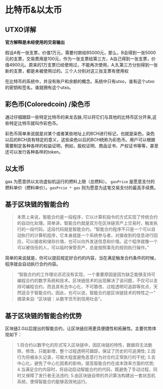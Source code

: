 # 比特币&以太币

## UTXO详解

**官方解释是未经使用的交易输出**

假设A有一张支票，价值1万元，需要付款给B5000元，那么，B会得到一张5000元的支票，交易费用是100元，作为一张支票给第三方，A自己得到一张支票，价值4900元。原来的1万支票已经使用过，不能再次使用，A,B,第三方分别得到一张新的支票，都是未被使用过的。三个人分别对这三张支票有使用权

在比特币的系统中，并没有账户和余额的概念。系统中只有utxo，谁有这个utxo的密钥和签名，谁就拥有这个utxo。

## 彩色币(Coloredcoin) /染色币

通过仔细跟踪一些特定比特币的来龙去脉,可以将它们与其他的比特币区分开来,这些特定比特币就叫作彩色币。

彩色币简单来说就是对某个或者某些地址上的BCH进行标记，也就是染色，染色以后的BCH具有特定的意义，这些染色以后的BCH统称为彩色币。用户可以根据需要制定各种各样的权益证明，例如，股权证明、商品证书、产权证书等等，甚至还可以发行各种各样的token。



## 以太币

gas 为愿意供以太坊虚拟机运行的燃料上限（总燃料）。 `gasPrice` 是愿意支付的燃料单价（燃料单价）。`gasPrcie * gas` 则为愿意为这笔交易支付的最高手续费。

## 基于区块链的智能合约

> 本质上来说，智能合约是一段程序，它以计算机指令的方式实现了传统合约的自动化处理。简单讲，智能合约就是双方在区块链资产上交易时，触发执行的一段代码，这段代码就是智能合约。“智能合约程序不只是一个可以自动执行的计算机程序，它本身就是一个系统参与者，对接收到的信息进行回应，可以接收和储存价值，也可以向外发送信息和价值。这个程序就像一个可以被信任的人，可以临时保管资产，总是按照事先的规则执行操作。”

简单的来说就是，你可以提前规定好合约的内容，当在满足触发合约条件的时候，程序就会自动执行合约内容。

> “智能合约的工作理论迟迟没有实现，一个重要原因是因为缺乏能够支持可编程合约的数字系统和技术。区块链技术的出现解决了该问题，不仅可以支持可编程合约，而且具有去中心化、不可篡改、过程透明可追踪等优点，天然适合于智能合约。因此，也可以说，智能合约是区块链技术的特性之一”
> 摘录来自:  “区块链：从数字货币到信用社会”。

## 基于区块链的智能合约优势

区块链2.0以后提出的智能合约，让区块链应用更具便捷性和拓展性。主要优势体现如下：

> 1.将合约以数字化的形式写入区块链中，因区块链的特性，数据将无法删除、修改，只能新增，整个过程透明可跟踪，保证了历史的可追溯性;
> 2.因行为将被永久记录，可极大程度避免恶意行为对合约正常执行的干扰;
> 3.去中心化，避免了中心化因素的影响，提高智能合约在成本效率方面的优势;
> 4.当满足合约内容时，将自动启动智能合约的代码，既避免了手动过程，同时又保障了发行者无法违约;
> 5.由区块链自带的共识算法构建出一套状态机系统，使得智能合约能够高效地运行。

## 